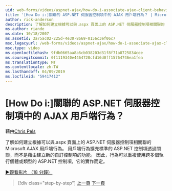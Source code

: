 ```yaml
---
uid: web-forms/videos/aspnet-ajax/how-do-i-associate-ajax-client-behavior-with-an-aspnet-server-control
title: '[How Do i:]關聯的 ASP.NET 伺服器控制項中的 AJAX 用戶端行為？ | Microsoft Docs'
author: rick-anderson
description: 了解如何建立根據可以與.aspx 頁面上的 ASP.NET 伺服器控制項相關聯的 Microsoft AJAX 用戶端行為。 用戶端行為 e...
ms.author: riande
ms.date: 10/18/2007
ms.assetid: 3a75ac02-225d-4e30-8669-0156c3ef06c7
msc.legacyurl: /web-forms/videos/aspnet-ajax/how-do-i-associate-ajax-client-behavior-with-an-aspnet-server-control
msc.type: video
ms.openlocfilehash: 9fdb0665aa8a6cb038203d31f8f71a8725834cee
ms.sourcegitcommit: 0f1119340e4464720cfd16d0ff15764746ea1fea
ms.translationtype: MT
ms.contentlocale: zh-TW
ms.lasthandoff: 04/09/2019
ms.locfileid: "59417412"
---
```

# <a name="how-do-i-associate-ajax-client-behavior-with-an-aspnet-server-control"></a>[How Do i:]關聯的 ASP.NET 伺服器控制項中的 AJAX 用戶端行為？

藉由[Chris Pels](https://twitter.com/chrispels)

了解如何建立根據可以與.aspx 頁面上的 ASP.NET 伺服器控制項相關聯的 Microsoft AJAX 用戶端行為。 用戶端行為擴充標準的 ASP.NET 控制項透過關聯，而不是藉由建立新的自訂控制項的功能。 因此，行為可以重複使用跨多個執行個體或類型的 ASP.NET 控制項，它的實作而定。

[&#9654;觀看影片 （18 分鐘）](https://channel9.msdn.com/Blogs/ASP-NET-Site-Videos/how-do-i-associate-ajax-client-behavior-with-an-aspnet-server-control)

> [!div class="step-by-step"]
> [上一頁](how-do-i-build-custom-server-controls-that-work-with-or-without-aspnet-ajax.md)
> [下一頁](how-do-i-retrieve-values-from-server-side-ajax-controls.md)
